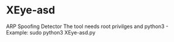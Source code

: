 # XEye-asd
ARP Spoofing Detector
The tool needs root privilges and python3 - Example: sudo python3 XEye-asd.py
